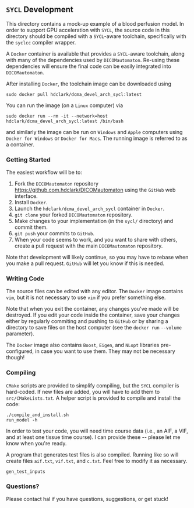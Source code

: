 
## `SYCL` Development

This directory contains a mock-up example of a blood perfusion model. In order to support GPU acceleration with `SYCL`,
the source code in this directory should be compiled with a `SYCL`-aware toolchain, specifically with the `syclcc`
compiler wrapper.

A `Docker` container is available that provides a `SYCL`-aware toolchain, along with many of the dependencies used by
`DICOMautomaton`. Re-using these dependencies will ensure the final code can be easily integrated into `DICOMautomaton`.

After installing `Docker`, the toolchain image can be downloaded using

    sudo docker pull hdclark/dcma_devel_arch_sycl:latest

You can run the image (on a `Linux` computer) via

    sudo docker run --rm -it --network=host hdclark/dcma_devel_arch_sycl:latest /bin/bash

and similarly the image can be run on `Windows` and `Apple` computers using `Docker for Windows` or `Docker for Macs`.
The running image is referred to as a container.

### Getting Started

The easiest workflow will be to:

1. Fork the `DICOMautomaton` repository <https://github.com.hdclark/DICOMautomaton> using the `GitHub` web interface.
2. Install `Docker`.
3. Launch the `hdclark/dcma_devel_arch_sycl` container in `Docker`.
4. `git clone` your forked `DICOMautomaton` repository.
5. Make changes to your implementation (in the `sycl/` directory) and commit them.
6. `git push` your commits to `GitHub`.
7. When your code seems to work, and you want to share with others, create a pull request with the main `DICOMautomaton`
   repository.

Note that development will likely continue, so you may have to rebase when you make a pull request. `GitHub` will let
you know if this is needed.

### Writing Code

The source files can be edited with any editor. The `Docker` image contains `vim`, but it is not necessary to use `vim`
if you prefer something else.

Note that when you exit the container, any changes you've made will be destroyed. If you edit your code inside the
container, save your changes either by regularly commiting and pushing to `GitHub` or by sharing a directory to save
files on the host computer (see the `docker run` `--volume` parameter).

The `Docker` image also contains `Boost`, `Eigen`, and `NLopt` libraries pre-configured, in case you want to use them.
They may not be necessary though!

### Compiling

`CMake` scripts are provided to simplify compiling, but the `SYCL` compiler is hard-coded. If new files are added, you
will have to add them to `src/CMakeLists.txt`. A helper script is provided to compile and install the code:

    ./compile_and_install.sh
    run_model -h

In order to test your code, you will need time course data (i.e., an AIF, a VIF, and at least one tissue time course). I
can provide these -- please let me know when you're ready.

A program that generates test files is also compiled. Running like so will create files `aif.txt`, `vif.txt`, and
`c.txt`. Feel free to modify it as necessary.

    gen_test_inputs

### Questions?

Please contact hal if you have questions, suggestions, or get stuck!


